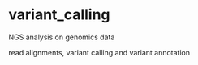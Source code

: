 # variant_calling

NGS analysis on genomics data

read alignments, variant calling and variant annotation
